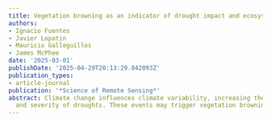 ```yaml
---
title: Vegetation browning as an indicator of drought impact and ecosystem resilience
authors:
- Ignacio Fuentes
- Javier Lopatin
- Mauricio Galleguillos
- James McPhee
date: '2025-03-01'
publishDate: '2025-04-29T20:13:29.842093Z'
publication_types:
- article-journal
publication: '*Science of Remote Sensing*'
abstract: Climate change influences climate variability, increasing the frequency
  and severity of droughts. These events may trigger vegetation browning, a key …
---
```

